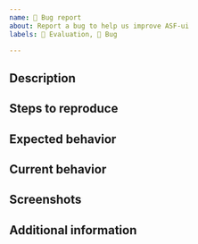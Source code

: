 ```yaml
---
name: 🐛 Bug report
about: Report a bug to help us improve ASF-ui
labels: 🧐 Evaluation, 🐛 Bug

---
```


<!--
I fully read and understood contributing guidelines of ASF-ui available under https://github.com/JustArchiNET/ASF-ui/blob/main/.github/CONTRIBUTING.md and I believe that my issue is valid.

I UNDERSTAND THAT IF MY ISSUE IS NOT MEETING CONTRIBUTING GUIDELINES SPECIFIED ABOVE IT WILL BE CLOSED AND LEFT UNANSWERED.

Feel free to remove this notice and fill the template below with your details.
-->

## Description
<!-- A clear and concise description of what the bug is. -->

## Steps to reproduce
<!--
1. Go to '...'
2. Click on '....'
3. Scroll down to '....'
4. See error
-->

## Expected behavior
<!-- A clear and concise description of what you expected to happen. -->

## Current behavior
<!-- A clear and concise description of what is currently happening. -->

## Screenshots
<!-- If applicable, add screenshots to help explain your problem. -->

## Additional information
<!-- Add any other information about the problem here. -->
